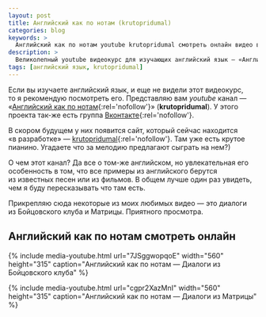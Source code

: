 ```yaml
---
layout: post
title: Английский как по нотам (krutopridumal)
categories: blog
keywords: >
  Английский как по нотам youtube krutopridumal смотреть онлайн видео видеокурс ютуб Яндекс
description: >
  Великолепный youtube видеокурс для изучающих английский язык — «Английский как по нотам» (krutopridumal). Английский учится на примере популярных песен и отрывков из фильмов.
tags: [английский язык, krutopridumal]
---
```


Если вы изучаете английский язык, и еще не видели этот видеокурс, то я рекомендую посмотреть его. Представляю вам _youtube_ канал — «[Английский как по нотам](http://www.youtube.com/user/krutopridumal/featured){:rel='nofollow'}»  (**krutopridumal**). У этого проекта так-же есть группа [Вконтакте](http://vk.com/krutopridumal){:rel='nofollow'}.

В скором будущем у них появится сайт, который сейчас находится «в разработке» — [krutopridumal](http://krutopridumal.ru/){:rel='nofollow'}. Там уже есть крутое пианино. Угадаете что за мелодию предлагают сыграть на нем?)

О чем этот канал? Да все о том-же английском, но увлекательная его особенность в том, что все примеры из английского берутся из известных песен или из фильмов. В общем лучше один раз увидеть, чем я буду пересказывать что там есть.

Прикрепляю сюда некоторые из моих любимых видео — это диалоги из Бойцовского клуба и Матрицы. Приятного просмотра.

## Английский как по нотам смотреть онлайн

{% include media-youtube.html url="7JSggwopqoE" width="560" height="315" caption="Английский как по нотам — Диалоги из Бойцовского клуба" %}

{% include media-youtube.html url="cgpr2XazMnI" width="560" height="315" caption="Английский как по нотам — Диалоги из Матрицы" %}
